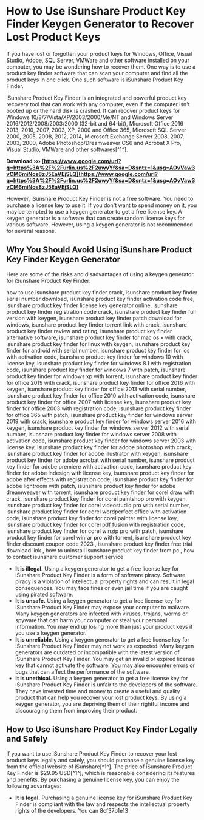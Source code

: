 # How to Use iSunshare Product Key Finder Keygen Generator to Recover Lost Product Keys
 
If you have lost or forgotten your product keys for Windows, Office, Visual Studio, Adobe, SQL Server, VMWare and other software installed on your computer, you may be wondering how to recover them. One way is to use a product key finder software that can scan your computer and find all the product keys in one click. One such software is iSunshare Product Key Finder.
 
iSunshare Product Key Finder is an integrated and powerful product key recovery tool that can work with any computer, even if the computer isn't booted up or the hard disk is crashed. It can recover product keys for Windows 10/8/7/Vista/XP/2003/2000/Me/NT and Windows Server 2016/2012/2008/2003/2000 (32-bit and 64-bit), Microsoft Office 2016 2013, 2010, 2007, 2003, XP, 2000 and Office 365, Microsoft SQL Server 2000, 2005, 2008, 2012, 2014, Microsoft Exchange Server 2008, 2007, 2003, 2000, Adobe Photoshop/Dreamweaver CS6 and Acrobat X Pro, Visual Studio, VMWare and other softwares[^1^].
 
**Download ››› [https://www.google.com/url?q=https%3A%2F%2Furlin.us%2F2uwyYf&sa=D&sntz=1&usg=AOvVaw3vCM6miNos8zJ5EaVEjSLQ](https://www.google.com/url?q=https%3A%2F%2Furlin.us%2F2uwyYf&sa=D&sntz=1&usg=AOvVaw3vCM6miNos8zJ5EaVEjSLQ)**


 
However, iSunshare Product Key Finder is not a free software. You need to purchase a license key to use it. If you don't want to spend money on it, you may be tempted to use a keygen generator to get a free license key. A keygen generator is a software that can create random license keys for various software. However, using a keygen generator is not recommended for several reasons.
 
## Why You Should Avoid Using iSunshare Product Key Finder Keygen Generator
 
Here are some of the risks and disadvantages of using a keygen generator for iSunshare Product Key Finder:
 
how to use isunshare product key finder crack,  isunshare product key finder serial number download,  isunshare product key finder activation code free,  isunshare product key finder license key generator online,  isunshare product key finder registration code crack,  isunshare product key finder full version with keygen,  isunshare product key finder patch download for windows,  isunshare product key finder torrent link with crack,  isunshare product key finder review and rating,  isunshare product key finder alternative software,  isunshare product key finder for mac os x with crack,  isunshare product key finder for linux with keygen,  isunshare product key finder for android with serial number,  isunshare product key finder for ios with activation code,  isunshare product key finder for windows 10 with license key,  isunshare product key finder for windows 8.1 with registration code,  isunshare product key finder for windows 7 with patch,  isunshare product key finder for windows xp with torrent,  isunshare product key finder for office 2019 with crack,  isunshare product key finder for office 2016 with keygen,  isunshare product key finder for office 2013 with serial number,  isunshare product key finder for office 2010 with activation code,  isunshare product key finder for office 2007 with license key,  isunshare product key finder for office 2003 with registration code,  isunshare product key finder for office 365 with patch,  isunshare product key finder for windows server 2019 with crack,  isunshare product key finder for windows server 2016 with keygen,  isunshare product key finder for windows server 2012 with serial number,  isunshare product key finder for windows server 2008 with activation code,  isunshare product key finder for windows server 2003 with license key,  isunshare product key finder for adobe photoshop with crack,  isunshare product key finder for adobe illustrator with keygen,  isunshare product key finder for adobe acrobat with serial number,  isunshare product key finder for adobe premiere with activation code,  isunshare product key finder for adobe indesign with license key,  isunshare product key finder for adobe after effects with registration code,  isunshare product key finder for adobe lightroom with patch,  isunshare product key finder for adobe dreamweaver with torrent,  isunshare product key finder for corel draw with crack,  isunshare product key finder for corel paintshop pro with keygen,  isunshare product key finder for corel videostudio pro with serial number,  isunshare product key finder for corel wordperfect office with activation code,  isunshare product key finder for corel painter with license key,  isunshare product key finder for corel pdf fusion with registration code,  isunshare product key finder for corel winzip pro with patch,  isunshare product key finder for corel winrar pro with torrent,  isunshare product key finder discount coupon code 2023 ,  isunshare product key finder free trial download link ,  how to uninstall isunshare product key finder from pc ,  how to contact isunshare customer support service
 
- **It is illegal.** Using a keygen generator to get a free license key for iSunshare Product Key Finder is a form of software piracy. Software piracy is a violation of intellectual property rights and can result in legal consequences. You may face fines or even jail time if you are caught using pirated software.
- **It is unsafe.** Using a keygen generator to get a free license key for iSunshare Product Key Finder may expose your computer to malware. Many keygen generators are infected with viruses, trojans, worms or spyware that can harm your computer or steal your personal information. You may end up losing more than just your product keys if you use a keygen generator.
- **It is unreliable.** Using a keygen generator to get a free license key for iSunshare Product Key Finder may not work as expected. Many keygen generators are outdated or incompatible with the latest version of iSunshare Product Key Finder. You may get an invalid or expired license key that cannot activate the software. You may also encounter errors or bugs that can affect the performance of the software.
- **It is unethical.** Using a keygen generator to get a free license key for iSunshare Product Key Finder is unfair to the developers of the software. They have invested time and money to create a useful and quality product that can help you recover your lost product keys. By using a keygen generator, you are depriving them of their rightful income and discouraging them from improving their product.

## How to Use iSunshare Product Key Finder Legally and Safely
 
If you want to use iSunshare Product Key Finder to recover your lost product keys legally and safely, you should purchase a genuine license key from the official website of iSunshare[^1^]. The price of iSunshare Product Key Finder is $29.95 USD[^1^], which is reasonable considering its features and benefits. By purchasing a genuine license key, you can enjoy the following advantages:

- **It is legal.** Purchasing a genuine license key for iSunshare Product Key Finder is compliant with the law and respects the intellectual property rights of the developers. You can 8cf37b1e13


